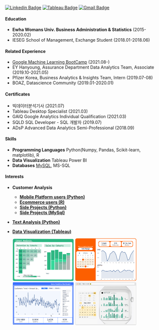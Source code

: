 
<div>
  
[![Linkedin Badge](https://img.shields.io/badge/-LinkedIn-blue?style=flat-square&logo=Linkedin&logoColor=white&link=https://www.linkedin.com/in/jiinleee/)](https://www.linkedin.com/in/jiinleee/)   [![Tableau Badge](https://img.shields.io/badge/-Tableau-lightgrey?style=flat-square&logo=Tableau&logoColor=white&link=https://public.tableau.com/profile/jiin.lee#!/?newProfile=&activeTab=0/)](https://public.tableau.com/profile/jiin.lee#!/?newProfile=&activeTab=0/)   [![Gmail Badge](https://img.shields.io/badge/Gmail-d14836?style=flat-square&logo=Gmail&logoColor=white&link=mailto:genieyi0308@gmail.com)](mailto:genieyi0308@gmail.com)		

#### Education
- **Ewha Womans Univ. Business Administration & Statistics** (2015-2020.02)
- IESEG School of Management, Exchange Student (2018.01-2018.06)
  
#### Related Experience  
- [Google Machine Learning BootCamp](https://developers-kr.googleblog.com/2021/07/mlbootcamp21.html) (2021.08-)
- EY Hanyoung, Assurance Department Data Analytics Team, Associate (2019.10-2021.05)
- Pfizer Korea, Business Analytics & Insights Team, Intern (2019.07-08)
- BOAZ, Datascience Community (2019.01-2020.01)
  
#### Certificates
  
- 빅데이터분석기사 (2021.07)
- Tableau Desktop Specialist (2021.03)
- GAIQ Google Analytics Individual Qualification (2021.03)
- SQLD SQL Developer - SQL 개발자 (2019.07)
- ADsP Advanced Data Analytics Semi-Professional (2018.09)
  
#### Skills   
  
- **Programming Languages**  Python(Numpy, Pandas, Scikit-learn, matplotlib), R
- **Data Visualization**  Tableau Power BI
- **Databases**  [MySQL](https://github.com/ttobaegi/MySQL), MS-SQL
  
#### Interests
- **Customer Analysis**
  - **[Mobile Platform users (Python)](https://github.com/ttobaegi/team4_wanted_onboarding)**
  - **[Ecommerce users (R)](https://github.com/ttobaegi/Projects/tree/main/Ecommerce)**
  - **[Side Projects (Python)](https://github.com/ttobaegi/Selfstudy_python/tree/main/Customer%20Analytics)**
  - **[Side Projects (MySql)](https://github.com/ttobaegi/MySQL/tree/main/CustomerAnalytics_SQL)**
- **[Text Analysis (Python) ](https://github.com/ttobaegi/Projects/tree/main/Conference)**
- **[Data Visualization (Tableau)](https://public.tableau.com/profile/jiin.lee#!/?newProfile=&activeTab=0)**  

  <img src="https://github.com/ttobaegi/visualization/blob/main/Retention.gif" width="200" height="140">     
  
  <img src="https://github.com/ttobaegi/visualization/blob/main/DAU.gif" width="200" height="140">     
  
  <img src="https://github.com/ttobaegi/visualization/blob/main/KPI trend.gif" width="200" height="140">  
  
  <img src="https://github.com/ttobaegi/visualization/blob/main/applewatch.gif" width="200" height="140">

</div>
